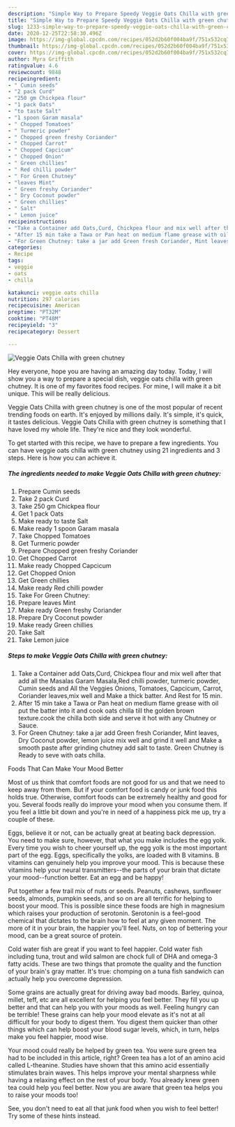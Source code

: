 ```yaml
---
description: "Simple Way to Prepare Speedy Veggie Oats Chilla with green chutney"
title: "Simple Way to Prepare Speedy Veggie Oats Chilla with green chutney"
slug: 1233-simple-way-to-prepare-speedy-veggie-oats-chilla-with-green-chutney
date: 2020-12-25T22:58:30.496Z
image: https://img-global.cpcdn.com/recipes/052d2b60f004ba9f/751x532cq70/veggie-oats-chilla-with-green-chutney-recipe-main-photo.jpg
thumbnail: https://img-global.cpcdn.com/recipes/052d2b60f004ba9f/751x532cq70/veggie-oats-chilla-with-green-chutney-recipe-main-photo.jpg
cover: https://img-global.cpcdn.com/recipes/052d2b60f004ba9f/751x532cq70/veggie-oats-chilla-with-green-chutney-recipe-main-photo.jpg
author: Myra Griffith
ratingvalue: 4.6
reviewcount: 9848
recipeingredient:
- " Cumin seeds"
- "2 pack Curd"
- "250 gm Chickpea flour"
- "1 pack Oats"
- "to taste Salt"
- "1 spoon Garam masala"
- " Chopped Tomatoes"
- " Turmeric powder"
- " Chopped green freshy Coriander"
- " Chopped Carrot"
- " Chopped Capcicum"
- " Chopped Onion"
- " Green chillies"
- " Red chilli powder"
- " For Green Chutney"
- "leaves Mint"
- " Green freshy Coriander"
- " Dry Coconut powder"
- " Green chillies"
- " Salt"
- " Lemon juice"
recipeinstructions:
- "Take a Container add Oats,Curd, Chickpea flour and mix well after that add all the Masalas Garam Masala,Red chilli powder, turmeric powder, Cumin seeds and All the Veggies Onions, Tomatoes, Capcicum, Carrot, Coriander leaves,mix well and Make a thick batter. And Rest for 15 min."
- "After 15 min take a Tawa or Pan heat on medium flame grease with oil put the batter into it and cook oats chilla till the golden brown texture.cook the chilla both side and serve it hot with any Chutney or Sauce."
- "For Green Chutney: take a jar add Green fresh Coriander, Mint leaves, Dry Coconut powder, lemon juice mix well and grind it well and Make a smooth paste after grinding chutney add salt to taste. Green Chutney is Ready to seve with oats chilla."
categories:
- Recipe
tags:
- veggie
- oats
- chilla

katakunci: veggie oats chilla 
nutrition: 297 calories
recipecuisine: American
preptime: "PT32M"
cooktime: "PT48M"
recipeyield: "3"
recipecategory: Dessert

---
```



![Veggie Oats Chilla with green chutney](https://img-global.cpcdn.com/recipes/052d2b60f004ba9f/751x532cq70/veggie-oats-chilla-with-green-chutney-recipe-main-photo.jpg)

Hey everyone, hope you are having an amazing day today. Today, I will show you a way to prepare a special dish, veggie oats chilla with green chutney. It is one of my favorites food recipes. For mine, I will make it a bit unique. This will be really delicious.



Veggie Oats Chilla with green chutney is one of the most popular of recent trending foods on earth. It's enjoyed by millions daily. It's simple, it's quick, it tastes delicious. Veggie Oats Chilla with green chutney is something that I have loved my whole life. They're nice and they look wonderful.


To get started with this recipe, we have to prepare a few ingredients. You can have veggie oats chilla with green chutney using 21 ingredients and 3 steps. Here is how you can achieve it.

<!--inarticleads1-->

##### The ingredients needed to make Veggie Oats Chilla with green chutney:

1. Prepare  Cumin seeds
1. Take 2 pack Curd
1. Take 250 gm Chickpea flour
1. Get 1 pack Oats
1. Make ready to taste Salt
1. Make ready 1 spoon Garam masala
1. Take  Chopped Tomatoes
1. Get  Turmeric powder
1. Prepare  Chopped green freshy Coriander
1. Get  Chopped Carrot
1. Make ready  Chopped Capcicum
1. Get  Chopped Onion
1. Get  Green chillies
1. Make ready  Red chilli powder
1. Take  For Green Chutney:
1. Prepare leaves Mint
1. Make ready  Green freshy Coriander
1. Prepare  Dry Coconut powder
1. Make ready  Green chillies
1. Take  Salt
1. Take  Lemon juice




<!--inarticleads2-->

##### Steps to make Veggie Oats Chilla with green chutney:

1. Take a Container add Oats,Curd, Chickpea flour and mix well after that add all the Masalas Garam Masala,Red chilli powder, turmeric powder, Cumin seeds and All the Veggies Onions, Tomatoes, Capcicum, Carrot, Coriander leaves,mix well and Make a thick batter. And Rest for 15 min.
1. After 15 min take a Tawa or Pan heat on medium flame grease with oil put the batter into it and cook oats chilla till the golden brown texture.cook the chilla both side and serve it hot with any Chutney or Sauce.
1. For Green Chutney: take a jar add Green fresh Coriander, Mint leaves, Dry Coconut powder, lemon juice mix well and grind it well and Make a smooth paste after grinding chutney add salt to taste. Green Chutney is Ready to seve with oats chilla.




Foods That Can Make Your Mood Better


Most of us think that comfort foods are not good for us and that we need to keep away from them. But if your comfort food is candy or junk food this holds true. Otherwise, comfort foods can be extremely healthy and good for you. Several foods really do improve your mood when you consume them. If you feel a little bit down and you're in need of a happiness pick me up, try a couple of these.

Eggs, believe it or not, can be actually great at beating back depression. You need to make sure, however, that what you make includes the egg yolk. Every time you wish to cheer yourself up, the egg yolk is the most important part of the egg. Eggs, specifically the yolks, are loaded with B vitamins. B vitamins can genuinely help you improve your mood. This is because these vitamins help your neural transmitters--the parts of your brain that dictate your mood--function better. Eat an egg and be happy!

Put together a few trail mix of nuts or seeds. Peanuts, cashews, sunflower seeds, almonds, pumpkin seeds, and so on are all terrific for helping to boost your mood. This is possible since these foods are high in magnesium which raises your production of serotonin. Serotonin is a feel-good chemical that dictates to the brain how to feel at any given moment. The more of it in your brain, the happier you'll feel. Nuts, on top of bettering your mood, can be a great source of protein.

Cold water fish are great if you want to feel happier. Cold water fish including tuna, trout and wild salmon are chock full of DHA and omega-3 fatty acids. These are two things that promote the quality and the function of your brain's gray matter. It's true: chomping on a tuna fish sandwich can actually help you overcome depression. 

Some grains are actually great for driving away bad moods. Barley, quinoa, millet, teff, etc are all excellent for helping you feel better. They fill you up better and that can help you with your moods as well. Feeling hungry can be terrible! These grains can help your mood elevate as it's not at all difficult for your body to digest them. You digest them quicker than other things which can help boost your blood sugar levels, which, in turn, helps make you feel happier, mood wise.

Your mood could really be helped by green tea. You were sure green tea had to be included in this article, right? Green tea has a lot of an amino acid called L-theanine. Studies have shown that this amino acid essentially stimulates brain waves. This helps improve your mental sharpness while having a relaxing effect on the rest of your body. You already knew green tea could help you feel better. Now you are aware that green tea helps you to raise your moods too!

See, you don't need to eat all that junk food when you wish to feel better! Try  some  of  these  hints  instead.

